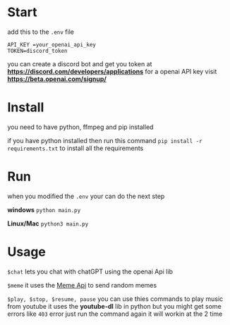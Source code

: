 # Start

add this to the `.env` file
```
API_KEY =your_openai_api_key
TOKEN=discord_token
```
you can create a discord bot and get you token at **https://discord.com/developers/applications**
for a openai API key visit **https://beta.openai.com/signup/**

# Install
you need to have python, ffmpeg and pip installed

if you have python installed then run this command `pip install -r requirements.txt` to install all the requirements


# Run 
when you modified the `.env` your can do the next step


**windows**
`python main.py`

**Linux/Mac**
`python3 main.py`


# Usage
`$chat` lets you chat with chatGPT using the openai Api lib

`$meme` it uses the  <a href="https://github.com/D3vd/Meme_Api">Meme Api</a>  to send random memes  

`$play, $stop, $resume, pause` you can use thies commands to play music from youtube it uses the **youtube-dl** lib in python
but you might get some errors like `403` error just run the command again it will workin at the 2 time